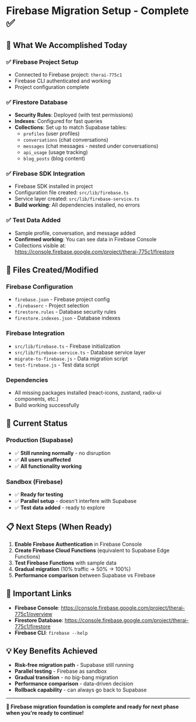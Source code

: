 # Firebase Migration Setup - Complete ✅

## 🎯 **What We Accomplished Today**

### ✅ **Firebase Project Setup**
- Connected to Firebase project: `therai-775c1`
- Firebase CLI authenticated and working
- Project configuration complete

### ✅ **Firestore Database**
- **Security Rules**: Deployed (with test permissions)
- **Indexes**: Configured for fast queries
- **Collections**: Set up to match Supabase tables:
  - `profiles` (user profiles)
  - `conversations` (chat conversations)
  - `messages` (chat messages - nested under conversations)
  - `api_usage` (usage tracking)
  - `blog_posts` (blog content)

### ✅ **Firebase SDK Integration**
- Firebase SDK installed in project
- Configuration file created: `src/lib/firebase.ts`
- Service layer created: `src/lib/firebase-service.ts`
- **Build working**: All dependencies installed, no errors

### ✅ **Test Data Added**
- Sample profile, conversation, and message added
- **Confirmed working**: You can see data in Firebase Console
- Collections visible at: https://console.firebase.google.com/project/therai-775c1/firestore

## 📁 **Files Created/Modified**

### **Firebase Configuration**
- `firebase.json` - Firebase project config
- `.firebaserc` - Project selection
- `firestore.rules` - Database security rules
- `firestore.indexes.json` - Database indexes

### **Firebase Integration**
- `src/lib/firebase.ts` - Firebase initialization
- `src/lib/firebase-service.ts` - Database service layer
- `migrate-to-firebase.js` - Data migration script
- `test-firebase.js` - Test data script

### **Dependencies**
- All missing packages installed (react-icons, zustand, radix-ui components, etc.)
- Build working successfully

## 🚀 **Current Status**

### **Production (Supabase)**
- ✅ **Still running normally** - no disruption
- ✅ **All users unaffected**
- ✅ **All functionality working**

### **Sandbox (Firebase)**
- ✅ **Ready for testing**
- ✅ **Parallel setup** - doesn't interfere with Supabase
- ✅ **Test data added** - ready to explore

## 📋 **Next Steps (When Ready)**

1. **Enable Firebase Authentication** in Firebase Console
2. **Create Firebase Cloud Functions** (equivalent to Supabase Edge Functions)
3. **Test Firebase Functions** with sample data
4. **Gradual migration** (10% traffic → 50% → 100%)
5. **Performance comparison** between Supabase vs Firebase

## 🔗 **Important Links**

- **Firebase Console**: https://console.firebase.google.com/project/therai-775c1/overview
- **Firestore Database**: https://console.firebase.google.com/project/therai-775c1/firestore
- **Firebase CLI**: `firebase --help`

## 💡 **Key Benefits Achieved**

- **Risk-free migration path** - Supabase still running
- **Parallel testing** - Firebase as sandbox
- **Gradual transition** - no big-bang migration
- **Performance comparison** - data-driven decision
- **Rollback capability** - can always go back to Supabase

---

**🎉 Firebase migration foundation is complete and ready for next phase when you're ready to continue!**
